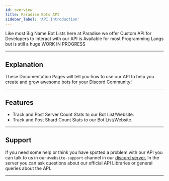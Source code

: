 ```yaml
---
id: overview
title: Paradise Bots API
sidebar_label: 'API Introduction'
---
```


Like most Big Name Bot Lists here at Paradise we offer Custom API for Developers to Interact with 
our API is Available for most Programming Langs but is still a huge WORK IN PROGRESS

---

## Explanation
These Documentation Pages will tell you how to use our API to help you create and grow awesome bots for your Discord Community!

---

## Features
* Track and Post Server Count Stats to our Bot List/Website.
* Track and Post Shard Count Stats to our Bot List/Website.

---

## Support
If you need some help or think you have spotted a problem with our API you can talk to us in our `#website-support` channel in our [discord server.](https://discord.gg/ZAgkp2Q)
In the server you can ask questions about our official API Libraries or general queries about the API.

---

